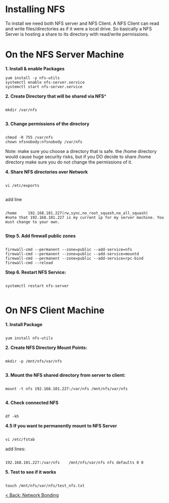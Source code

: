 # Installing NFS


To install we need both NFS server and NFS Client. A NFS Client can read and write files/directories as if it were a local drive. So basically a NFS Server is hosting a share to its directory with read/write permissions.


# On the NFS Server Machine

**1. Install & enable Packages**

```
yum install -y nfs-utils
systemctl enable nfs-server.service
systemctl start nfs-server.service

```

**2. Create Directory that will be shared via NFS***

```

mkdir /var/nfs


```

**3. Change permissions of the directory**

```

chmod -R 755 /var/nfs
chown nfsnobody:nfsnobody /var/nfs

```

Note: make sure you choose a directory that is safe. the /home directory would cause huge security risks, but if you DO decide to share /home directory make sure you do not change the permissions of it.


**4. Share NFS directories over Network**

```

vi /etc/exports


```

add line

```

/home     192.168.101.227(rw,sync,no_root_squash,no_all_squash)
#note that 192.168.101.227 is my current ip for my server machine. You must change to your own.


```

**Step 5. Add firewall public zones**

```

firewall-cmd --permanent --zone=public --add-service=nfs
firewall-cmd --permanent --zone=public --add-service=mountd
firewall-cmd --permanent --zone=public --add-service=rpc-bind
firewall-cmd --reload

```

**Step 6. Restart NFS Service:**

```

systemctl restart nfs-server


```

# On NFS Client Machine


**1. Install Package**

```

yum install nfs-utils

```


**2. Create NFS Directory Mount Points:**

```

mkdir -p /mnt/nfs/var/nfs


```

**3. Mount the NFS shared directory from server to client:**


```

mount -t nfs 192.168.101.227:/var/nfs /mnt/nfs/var/nfs


```

**4. Check connected NFS**

```

df -kh

```

**4.5 If you want to permanently mount to NFS Server**

```

vi /etc/fstab

```

add lines:

```

192.168.101.227:/var/nfs    /mnt/nfs/var/nfs nfs defaults 0 0

```

**5. Test to see if it works**

```

touch /mnt/nfs/var/nfs/test_nfs.txt

```

[< Back: Network Bonding](https://github.com/sxcdennis/Network/blob/master/Network%20Bonding.md "Port Bonding")
